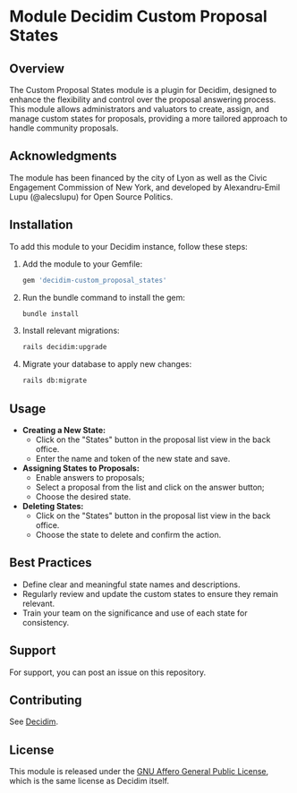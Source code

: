 # Module Decidim Custom Proposal States 

## Overview

The Custom Proposal States module is a plugin for Decidim, designed to enhance the flexibility and control over the proposal answering process. This module allows administrators and valuators to create, assign, and manage custom states for proposals, providing a more tailored approach to handle community proposals.

## Acknowledgments

The module has been financed by the city of Lyon as well as the Civic Engagement Commission of New York, and developed by Alexandru-Emil Lupu (@alecslupu) for Open Source Politics. 


## Installation

To add this module to your Decidim instance, follow these steps:

1. Add the module to your Gemfile:

   ```ruby
   gem 'decidim-custom_proposal_states'
   ```

2. Run the bundle command to install the gem:

   ```bash
   bundle install
   ```

3. Install relevant migrations:

   ```bash
   rails decidim:upgrade
   ```
   
4. Migrate your database to apply new changes:

   ```bash
   rails db:migrate
   ```

## Usage

- **Creating a New State:**
  - Click on the "States" button in the proposal list view in the back office.
  - Enter the name and token of the new state and save.
- **Assigning States to Proposals:**
  - Enable answers to proposals;
  - Select a proposal from the list and click on the answer button;
  - Choose the desired state.
- **Deleting States:**
  - Click on the "States" button in the proposal list view in the back office.
  - Choose the state to delete and confirm the action.

## Best Practices

- Define clear and meaningful state names and descriptions.
- Regularly review and update the custom states to ensure they remain relevant.
- Train your team on the significance and use of each state for consistency.

## Support

For support, you can post an issue on this repository. 

## Contributing

See [Decidim](https://github.com/decidim/decidim).

## License

This module is released under the [GNU Affero General Public License](https://www.gnu.org/licenses/agpl-3.0.en.html), which is the same license as Decidim itself.
